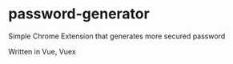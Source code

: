 # password-generator
Simple Chrome Extension that generates more secured password

Written in Vue, Vuex
